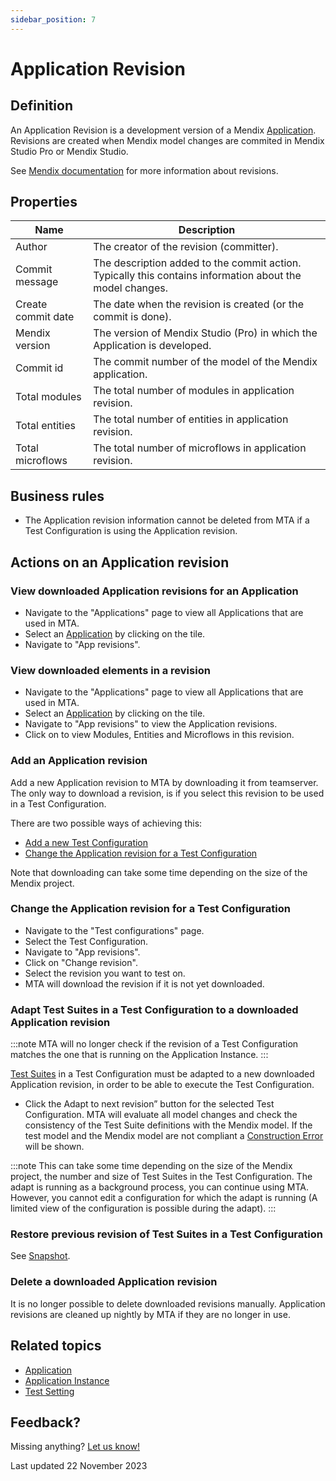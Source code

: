 ```yaml
---
sidebar_position: 7
---
```



# Application Revision

## Definition

An Application Revision is a development version of a Mendix [Application](application). Revisions are created when Mendix model changes are commited in Mendix Studio Pro or Mendix Studio.

See [Mendix documentation](https://docs.mendix.com/refguide/version-control/#revision) for more information about revisions.

## Properties
| Name               | Description                                                                                              |
| ------------------ | -------------------------------------------------------------------------------------------------------- |
| Author             | The creator of the revision (committer).                                                                 |
| Commit message     | The description added to the commit action. Typically this contains information about the model changes. |
| Create commit date | The date when the revision is created (or the commit is done).                                           |
| Mendix version     | The version of Mendix Studio (Pro) in which the Application is developed.                                |
| Commit id          | The commit number of the model of the Mendix application.                                                |
| Total modules      | The total number of modules in application revision.                                                     |
| Total entities     | The total number of entities in application revision.                                                    |
| Total microflows   | The total number of microflows in application revision.                                                  |

## Business rules
- The Application revision information cannot be deleted from MTA if a Test Configuration is using the Application revision.

## Actions on an Application revision

### View downloaded Application revisions for an Application
- Navigate to the "Applications" page to view all Applications that are used in MTA.
- Select an [Application](application) by clicking on the tile.
- Navigate to "App revisions".

### View downloaded elements in a revision 
- Navigate to the "Applications" page to view all Applications that are used in MTA.
- Select an [Application](application) by clicking on the tile.
- Navigate to "App revisions" to view the Application revisions.
- Click on <i class="fal fa-info-circle"></i> to view Modules, Entities and Microflows in this revision.

### Add an Application revision
Add a new Application revision to MTA by downloading it from teamserver. The only way to download a revision, is if you select this revision to be used in a Test Configuration.

There are two possible ways of achieving this:

- [Add a new Test Configuration](test-configuration#create-a-new-test-configuration)
- [Change the Application revision for a Test Configuration](#change-the-application-revision-for-a-test-configuration)

Note that downloading can take some time depending on the size of the Mendix project.

### Change the Application revision for a Test Configuration
- Navigate to the "Test configurations" page.
- Select the Test Configuration.
- Navigate to "App revisions". 
- Click on "Change revision".
- Select the revision you want to test on.
- MTA will download the revision if it is not yet downloaded.

### Adapt Test Suites in a Test Configuration to a downloaded Application revision

:::note
MTA will no longer check if the revision of a Test Configuration matches the one that is running on the Application Instance.
:::

[Test Suites](test-suite) in a Test Configuration must be adapted to a new downloaded Application revision, in order to be able to execute the Test Configuration.
- Click the Adapt to next revision” button for the selected Test Configuration. MTA will evaluate all model changes and check the consistency of the Test Suite definitions with the Mendix model. If the test model and the Mendix model are not compliant a [Construction Error](construction-error) will be shown.

:::note
This can take some time depending on the size of the Mendix project, the number and size of Test Suites in the Test Configuration. The adapt is running as a background process, you can continue using MTA. However, you cannot edit a configuration for which the adapt is running (A limited view of the configuration is possible during the adapt).
:::

### Restore previous revision of Test Suites in a Test Configuration

See [Snapshot](snapshot).

### Delete a downloaded Application revision

It is no longer possible to delete downloaded revisions manually.
Application revisions are cleaned up nightly by MTA if they are no longer in use.

## Related topics
- [Application](application)
- [Application Instance](application-instance)
- [Test Setting](test-setting)

## Feedback?
Missing anything? [Let us know!](mailto:support@menditect.com)

Last updated 22 November 2023